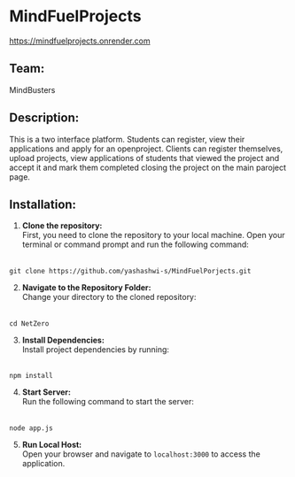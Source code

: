 # MindFuelProjects
https://mindfuelprojects.onrender.com

## Team:
MindBusters

## Description:
This is a two interface platform. Students can register, view their applications and apply for an openproject. Clients can register themselves, upload projects, view applications of students that viewed the project and accept it and mark them completed closing the project on the main paroject page.

## Installation:

1. **Clone the repository:**  
   First, you need to clone the repository to your local machine. Open your terminal or command prompt and run the following command:

######
    git clone https://github.com/yashashwi-s/MindFuelPorjects.git

2. **Navigate to the Repository Folder:**  
Change your directory to the cloned repository:

######
    cd NetZero

3. **Install Dependencies:**  
Install project dependencies by running:

######
    npm install


4. **Start Server:**  
Run the following command to start the server:

######
    node app.js


5. **Run Local Host:**  
Open your browser and navigate to `localhost:3000` to access the application.
